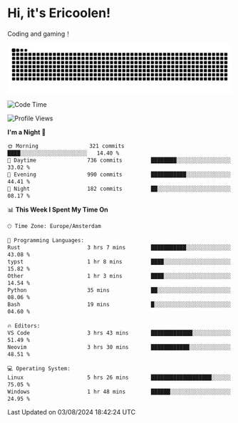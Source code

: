 # Hi, it's Ericoolen!
Coding and gaming！

<picture>
  <source media="(prefers-color-scheme: dark)" srcset="https://raw.githubusercontent.com/Eric-Song-Nop/Eric-Song-Nop/output/github-contribution-grid-snake-dark.svg">
  <source media="(prefers-color-scheme: light)" srcset="https://raw.githubusercontent.com/Eric-Song-Nop/Eric-Song-Nop/output/github-contribution-grid-snake.svg">
  <img alt="github contribution grid snake animation" src="https://raw.githubusercontent.com/Eric-Song-Nop/Eric-Song-Nop/output/github-contribution-grid-snake.svg">
</picture>

<!--START_SECTION:waka-->
![Code Time](http://img.shields.io/badge/Code%20Time-1%2C425%20hrs%2014%20mins-blue)

![Profile Views](http://img.shields.io/badge/Profile%20Views-0-blue)

**I'm a Night 🦉** 

```text
🌞 Morning                321 commits         ████░░░░░░░░░░░░░░░░░░░░░   14.40 % 
🌆 Daytime                736 commits         ████████░░░░░░░░░░░░░░░░░   33.02 % 
🌃 Evening                990 commits         ███████████░░░░░░░░░░░░░░   44.41 % 
🌙 Night                  182 commits         ██░░░░░░░░░░░░░░░░░░░░░░░   08.17 % 
```


📊 **This Week I Spent My Time On** 

```text
🕑︎ Time Zone: Europe/Amsterdam

💬 Programming Languages: 
Rust                     3 hrs 7 mins        ███████████░░░░░░░░░░░░░░   43.08 % 
typst                    1 hr 8 mins         ████░░░░░░░░░░░░░░░░░░░░░   15.82 % 
Other                    1 hr 3 mins         ████░░░░░░░░░░░░░░░░░░░░░   14.54 % 
Python                   35 mins             ██░░░░░░░░░░░░░░░░░░░░░░░   08.06 % 
Bash                     19 mins             █░░░░░░░░░░░░░░░░░░░░░░░░   04.60 % 

🔥 Editors: 
VS Code                  3 hrs 43 mins       █████████████░░░░░░░░░░░░   51.49 % 
Neovim                   3 hrs 30 mins       ████████████░░░░░░░░░░░░░   48.51 % 

💻 Operating System: 
Linux                    5 hrs 26 mins       ███████████████████░░░░░░   75.05 % 
Windows                  1 hr 48 mins        ██████░░░░░░░░░░░░░░░░░░░   24.95 % 
```


 Last Updated on 03/08/2024 18:42:24 UTC
<!--END_SECTION:waka-->

